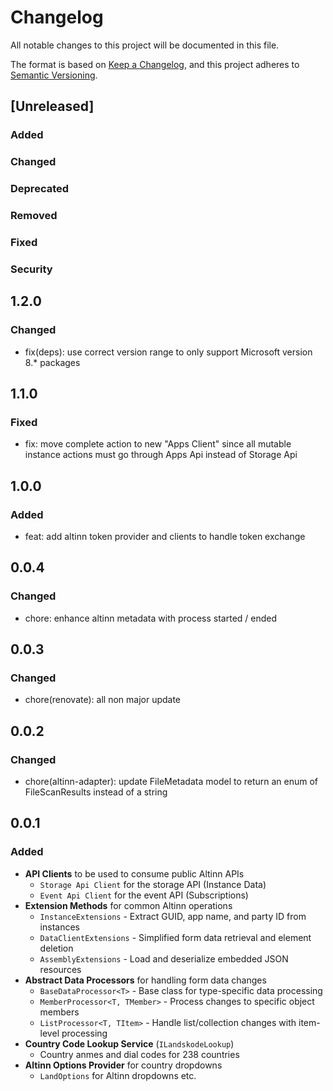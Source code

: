 # Changelog

All notable changes to this project will be documented in this file.

The format is based on [Keep a Changelog](https://keepachangelog.com/en/1.1.0/),
and this project adheres to [Semantic Versioning](https://semver.org/spec/v2.0.0.html).

## [Unreleased]

### Added <!-- for new features. -->

### Changed <!--  for changes in existing functionality. -->

### Deprecated <!--  for soon-to-be removed features. -->

### Removed <!-- for now removed features. -->

### Fixed <!-- for any bug fixes. -->

### Security <!-- in case of vulnerabilities. -->

## 1.2.0

### Changed

- fix(deps): use correct version range to only support Microsoft version 8.* packages

## 1.1.0

### Fixed

- fix: move complete action to new "Apps Client" since all mutable instance actions must go through Apps Api instead of Storage Api

## 1.0.0

### Added

- feat: add altinn token provider and clients to handle token exchange

## 0.0.4

### Changed

- chore: enhance altinn metadata with process started / ended

## 0.0.3

### Changed

- chore(renovate): all non major update

## 0.0.2

### Changed

- chore(altinn-adapter): update FileMetadata model to return an enum of FileScanResults instead of a string

## 0.0.1

### Added

- **API Clients** to be used to consume public Altinn APIs
  - `Storage Api Client` for the storage API (Instance Data)
  - `Event Api Client` for the event API (Subscriptions)
- **Extension Methods** for common Altinn operations
  - `InstanceExtensions` - Extract GUID, app name, and party ID from instances
  - `DataClientExtensions` - Simplified form data retrieval and element deletion
  - `AssemblyExtensions` - Load and deserialize embedded JSON resources
- **Abstract Data Processors** for handling form data changes
  - `BaseDataProcessor<T>` - Base class for type-specific data processing
  - `MemberProcessor<T, TMember>` - Process changes to specific object members
  - `ListProcessor<T, TItem>` - Handle list/collection changes with item-level processing
- **Country Code Lookup Service** (`ILandskodeLookup`)
  - Country anmes and dial codes for 238 countries
- **Altinn Options Provider** for country dropdowns
  - `LandOptions` for Altinn dropdowns etc.
